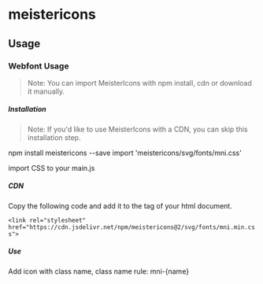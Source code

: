 # meistericons

## Usage

### Webfont Usage

>Note: You can import MeisterIcons with npm install, cdn or download it manually.

##### Installation

>Note: If you'd like to use MeisterIcons with a CDN, you can skip this installation step.

npm install meistericons --save
import 'meistericons/svg/fonts/mni.css'

import CSS to your main.js

##### CDN

Copy the following code and add it to the <head> tag of your html document.

`<link rel="stylesheet" href="https://cdn.jsdelivr.net/npm/meistericons@2/svg/fonts/mni.min.css">`

##### Use

Add icon with class name, class name rule: mni-{name}
<i class="mni mni-bug"></i>
